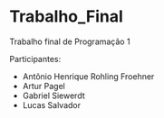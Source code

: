 # Trabalho_Final
Trabalho final de Programação 1

Participantes:
<ul>
  <li>
    Antônio Henrique Rohling Froehner
  </li>
  <li>
    Artur Pagel
  </li>
  <li>
    Gabriel Siewerdt
  </li>
  <li>
    Lucas Salvador
  </li>
</ul>
